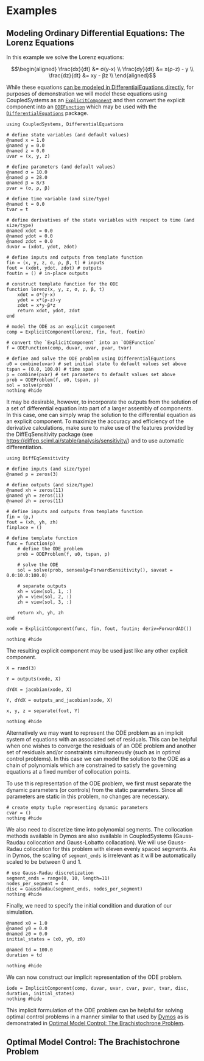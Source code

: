 # Examples

## Modeling Ordinary Differential Equations: The Lorenz Equations

In this example we solve the Lorenz equations:

```math
\begin{aligned}
\frac{dx}{dt} &= σ(y-x) \\
\frac{dy}{dt} &= x(ρ-z) - y \\
\frac{dz}{dt} &= xy - βz \\
\end{aligned}
```

While these equations [can be modeled in DifferentialEquations directly](https://diffeq.sciml.ai/stable/tutorials/ode_example/#Example-2:-Solving-Systems-of-Equations), for purposes of demonstration we will model these equations using CoupledSystems as an [`ExplicitComponent`](@ref) and then convert the explicit component into an [`ODEFunction`](https://diffeq.sciml.ai/stable/features/performance_overloads/#ODEFunction) which may be used with the [`DifferentialEquations`](https://github.com/SciML/DifferentialEquations.jl) package.

```@example lorenz
using CoupledSystems, DifferentialEquations

# define state variables (and default values)
@named x = 1.0
@named y = 0.0
@named z = 0.0
uvar = (x, y, z)

# define parameters (and default values)
@named σ = 10.0
@named ρ = 28.0
@named β = 8/3
pvar = (σ, ρ, β)

# define time variable (and size/type)
@named t = 0.0
tvar = t

# define derivatives of the state variables with respect to time (and size/type)
@named xdot = 0.0
@named ydot = 0.0
@named zdot = 0.0
duvar = (xdot, ydot, zdot)

# define inputs and outputs from template function
fin = (x, y, z, σ, ρ, β, t) # inputs
fout = (xdot, ydot, zdot) # outputs
foutin = () # in-place outputs

# construct template function for the ODE
function lorenz(x, y, z, σ, ρ, β, t)
    xdot = σ*(y-x)
    ydot = x*(ρ-z)-y
    zdot = x*y-β*z
    return xdot, ydot, zdot
end

# model the ODE as an explicit component
comp = ExplicitComponent(lorenz, fin, fout, foutin)

# convert the `ExplicitComponent` into an `ODEFunction`
f = ODEFunction(comp, duvar, uvar, pvar, tvar)

# define and solve the ODE problem using DifferentialEquations
u0 = combine(uvar) # set initial state to default values set above
tspan = (0.0, 100.0) # time span
p = combine(pvar) # set parameters to default values set above
prob = ODEProblem(f, u0, tspan, p)
sol = solve(prob)
nothing #hide
```

It may be desirable, however, to incorporate the outputs from the solution of a set of differential equation into part of a larger assembly of components.  In this case, one can simply wrap the solution to the differential equation as an explicit component.  To maximize the accuracy and efficiency of the derivative calculations, make sure to make use of the features provided by the DiffEqSensitivity package (see https://diffeq.sciml.ai/stable/analysis/sensitivity/) and to use automatic differentiation.

```@example lorenz
using DiffEqSensitivity

# define inputs (and size/type)
@named p = zeros(3)

# define outputs (and size/type)
@named xh = zeros(11)
@named yh = zeros(11)
@named zh = zeros(11)

# define inputs and outputs from template function
fin = (p,)
fout = (xh, yh, zh)
finplace = ()

# define template function
func = function(p)
    # define the ODE problem
    prob = ODEProblem(f, u0, tspan, p)

    # solve the ODE
    sol = solve(prob, sensealg=ForwardSensitivity(), saveat = 0.0:10.0:100.0)

    # separate outputs
    xh = view(sol, 1, :)
    yh = view(sol, 2, :)
    zh = view(sol, 3, :)

    return xh, yh, zh
end

xode = ExplicitComponent(func, fin, fout, foutin; deriv=ForwardAD())

nothing #hide
```

The resulting explicit component may be used just like any other explicit component.

```@example lorenz
X = rand(3)

Y = outputs(xode, X)

dYdX = jacobian(xode, X)

Y, dYdX = outputs_and_jacobian(xode, X)

x, y, z = separate(fout, Y)

nothing #hide
```

Alternatively we may want to represent the ODE problem as an implicit system of equations with an associated set of residuals.  This can be helpful when one wishes to converge the residuals of an ODE problem and another set of residuals and/or constraints simultaneously (such as in optimal control problems).  In this case we can model the solution to the ODE as a chain of polynomials which are constrained to satisfy the governing equations at a fixed number of collocation points.

To use this representation of the ODE problem, we first must separate the dynamic parameters (or controls) from the static parameters.  Since all parameters are static in this problem, no changes are necessary.  

```@example lorenz
# create empty tuple representing dynamic parameters
cvar = ()
nothing #hide
```

We also need to discretize time into polynomial segments.  The collocation methods available in Dymos are also available in CoupledSystems (Gauss-Raudau collocation and Gauss-Lobatto collacation).  We will use Gauss-Radau collocation for this problem with eleven evenly spaced segments.  As in Dymos, the scaling of `segment_ends` is irrelevant as it will be automatically scaled to be between 0 and 1.

```@example lorenz
# use Gauss-Radau discretization
segment_ends = range(0, 10, length=11)
nodes_per_segment = 4
disc = GaussRadau(segment_ends, nodes_per_segment)
nothing #hide
```

Finally, we need to specify the initial condition and duration of our simulation.

```@example lorenz
@named x0 = 1.0
@named y0 = 0.0
@named z0 = 0.0
initial_states = (x0, y0, z0)

@named td = 100.0
duration = td

nothing #hide
```

We can now construct our implicit representation of the ODE problem.

```@example lorenz
iode = ImplicitComponent(comp, duvar, uvar, cvar, pvar, tvar, disc, duration, initial_states)
nothing #hide
```

This implicit formulation of the ODE problem can be helpful for solving optimal control problems in a manner similar to that used by [Dymos](https://openmdao.github.io/dymos/) as is demonstrated in [Optimal Model Control: The Brachistochrone Problem](@ref).

## Optimal Model Control: The Brachistochrone Problem
